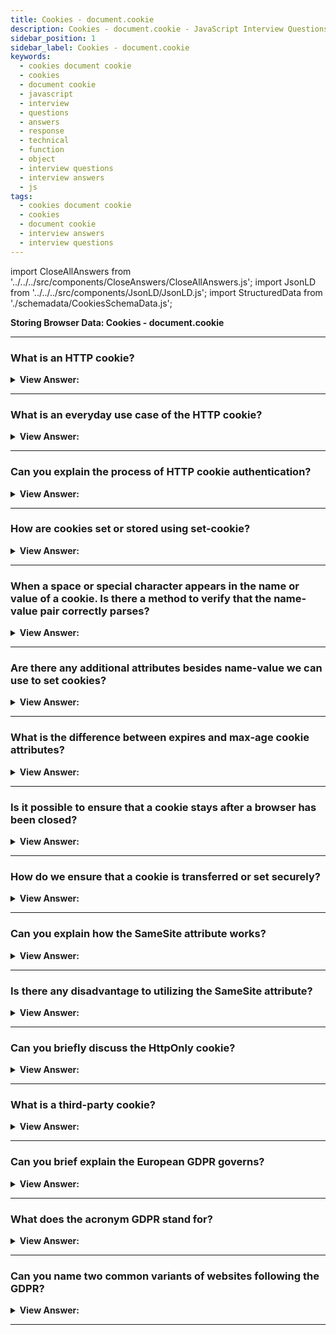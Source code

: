 ```yaml
---
title: Cookies - document.cookie
description: Cookies - document.cookie - JavaScript Interview Questions and Answers Cookies are tiny data strings saved directly in the browser. Frontend Developer Questions
sidebar_position: 1
sidebar_label: Cookies - document.cookie
keywords:
  - cookies document cookie
  - cookies
  - document cookie
  - javascript
  - interview
  - questions
  - answers
  - response
  - technical
  - function
  - object
  - interview questions
  - interview answers
  - js
tags:
  - cookies document cookie
  - cookies
  - document cookie
  - interview answers
  - interview questions
---
```


import CloseAllAnswers from '../../../src/components/CloseAnswers/CloseAllAnswers.js';
import JsonLD from '../../../src/components/JsonLD/JsonLD.js';
import StructuredData from './schemadata/CookiesSchemaData.js';

<JsonLD data={StructuredData} />

<head>
  <title>Cookies - document.cookie | JavaScript Interview Questions</title>
</head>

**Storing Browser Data: Cookies - document.cookie**

<CloseAllAnswers />

---

### What is an HTTP cookie?

<details>
  <summary><strong>View Answer:</strong></summary>
  <div>
  <div><strong>Interview Response:</strong> An HTTP cookie is a small piece of data stored on a user's device by the web browser while browsing a website, often used to remember stateful information
    </div><br/>
  <div><strong>Technical Response:</strong> Cookies are tiny data strings saved directly in the browser. They are a component of the HTTP protocol, as described by RFC 6265. Cookies are often set by a web server using the Set-Cookie HTTP-header response. Then, using the Cookie HTTP-header, the browser automatically adds them to (nearly) every request to the same website domain.
    </div>
  </div>
</details>

---

### What is an everyday use case of the HTTP cookie?

<details>
  <summary><strong>View Answer:</strong></summary>
  <div>
  <div><strong>Interview Response:</strong> An everyday use case of HTTP cookies is remembering user login information, allowing for automatic login to websites, and personalization of the user experience.
    </div>
  </div>
</details>

---

### Can you explain the process of HTTP cookie authentication?

<details>
  <summary><strong>View Answer:</strong></summary>
  <div>
  <div><strong>Interview Response:</strong> In HTTP cookie authentication, after initial login, the server sends a cookie to the client. The client sends back this cookie in subsequent requests for user identification.
    </div><br/>
  <div><strong>Technical Response:</strong> Yes, once a user visits a page that requires authentication. The user signs in and the server uses the Set-Cookie HTTP-header in response to set a cookie with a unique “session identifier”. Next time when the request transfers to the same domain, the browser sends the cookie over the net using the Cookie HTTP-header. So, the server knows who made the request. We can also access cookies from the browser using document.cookie property.
    </div>
  </div>
</details>

---

### How are cookies set or stored using set-cookie?

<details>
  <summary><strong>View Answer:</strong></summary>
  <div>
  <div><strong>Interview Response:</strong> Cookies are set or stored using the Set-Cookie HTTP response header. The header specifies the name and value of the cookie, as well as other attributes such as the expiration date and the domain to which it applies. The browser then stores the cookie on the user's computer and sends it back to the server with each subsequent request.
    </div><br />
  <div><strong>Technical Details:</strong> The value of document.cookie comprises name=value pairs separated by a semicolon ';'. Each one is a different cookie. To find a specific cookie, we may divide document.cookie with a ';' semicolon and then look for the correct name. To do this, we may utilize either regular expressions or array functions. We can use the write operation to document.cookie. However, it is not a data property; rather, it is an accessor (getter/setter). An assignment to it receives particular consideration. A write operation executes to write to document.cookie. Cookie updates just the cookies specified and do not affect other cookies. We may create a new cookie by just calling the setter on the document. "name=value" cookie This instructs the server supplying the headers to instruct the client to save a pair of cookies.
    </div><br />
  <div><strong className="codeExample">Code Example:</strong><br /><br />

  <div></div>

```js
document.cookie = 'user=John'; // update only cookie named 'user'
console.log(document.cookie); // show all cookies, not just user
```

  </div>
  </div>
</details>

---

### When a space or special character appears in the name or value of a cookie. Is there a method to verify that the name-value pair correctly parses?

<details>
  <summary><strong>View Answer:</strong></summary>
  <div>
  <div><strong>Interview Response:</strong> Yes, special characters in cookie names/values must be URL encoded to ensure correct parsing. JavaScript's encodeURIComponent function can be used for this purpose.
    </div><br />
  <div><strong>Technical Details:</strong> Technically, name and value can have any characters, and we should escape the characters using a built-in encodeURIComponent function to keep the proper formatting. We should note, there are a few limitations to using the encodeURIComponent function. The name=value pair, after encodeURIComponent, should not exceed 4KB. So, we cannot store anything huge in a cookie. The number of cookies per domain is limited to around 20+; the exact limit depends on the browser.
    </div><br />
  <div><strong className="codeExample">Code Example:</strong><br /><br />

  <div></div>

```js
// special characters (spaces), need encoding
let name = 'my name';
let value = 'John Smith';

// encodes the cookie as my%20name=John%20Smith
document.cookie = encodeURIComponent(name) + '=' + encodeURIComponent(value);

console.log(document.cookie); // ...; my%20name=John%20Smith
```

  </div>
  </div>
</details>

---

### Are there any additional attributes besides name-value we can use to set cookies?

<details>
  <summary><strong>View Answer:</strong></summary>
  <div>
  <div><strong>Interview Response:</strong> Yes, additional attributes include 'Domain', 'Path', 'Expires', 'Max-Age', 'Secure', 'HttpOnly', and 'SameSite' to specify cookie behavior and security.
    </div><br />
  <div><strong>Technical Response:</strong> In addition to the name-value attributes, we have access to the expires, domain, path, and secure attributes. The expires attribute represents the date the cookie plans to expire. The cookie plans to expire when the visitor quits the browser. The domain refers to the domain of your site. This action also covers sub-domains if necessary. The path parameter specifies the location of the directory or web page that sets the cookie. Leave this box blank if you want to retrieve the cookie from any directory or page. If the security property includes the term "secure," the cookie may only be received from a secure server. If this attribute is empty, there is no such limitation. Also, an additional attribute replaces expires, which is max-age. The max-age attribute is the modern cookie expiration that uses milliseconds instead of a date.
    </div><br />
  <div><strong className="codeExample">Code Example:</strong><br /><br />

  <div></div>

```js
// Standard name/value implementation
document.cookie = 'username=John Doe';

// Detailed cookie with expires and path
document.cookie =
  'username=John Doe; expires=Thu, 18 Dec 2013 12:00:00 UTC; path=/';
```

  </div>
  </div>
</details>

---

### What is the difference between expires and max-age cookie attributes?

<details>
  <summary><strong>View Answer:</strong></summary>
  <div>
  <div><strong>Interview Response:</strong> 'Expires' sets a specific date/time for cookie deletion. 'Max-Age' sets the duration in seconds until deletion. 'Max-Age' has precedence if both are set.
    </div><br/>
  <div><strong>Technical Response:</strong> The simple answer is that it expires and sets an expiring date when the cookie gets deleted from the document. Max-age sets the time in seconds when a browser cookie gets deleted from the document. Although Max-age is the modern implementation, We should note that Max-Age is not supported in Internet Explorer versions 6 through 8. Max-age is the recommended implementation in modern web development.
    </div>
  </div>
</details>

---

### Is it possible to ensure that a cookie stays after a browser has been closed?

<details>
  <summary><strong>View Answer:</strong></summary>
  <div>
  <div><strong>Interview Response:</strong> Yes, by setting an 'Expires' or 'Max-Age' attribute, you can create a persistent cookie that remains after the browser closes.
    </div><br />
  <div><strong>Technical Response:</strong> To let cookies survive a browser closure, we can set either the expires or max-age option. If a cookie does not have one of these options, it disappears when the browser is closed. We call these cookies “session cookies”. The cookie expiration date defines the time when the browser automatically deletes it. The date must be precisely in this format, in the GMT timezone. We can use date.toUTCString to extract it. If we set expires to a date in the past, the cookie gets deleted. Max-age is an alternative to expires and specifies the cookie’s expiration in seconds from the current moment. If set to zero or a negative value, the cookie gets deleted.
    </div><br />
  <div><strong className="codeExample">Code Example:</strong><br /><br />

  <div></div>

```js
// ** Using Expires, +1 day from now
let date = new Date(Date.now() + 86400e3);
date = date.toUTCString();
document.cookie = 'user=John; expires=' + date;

// ** Using Max-age, cookie will die in +1 hour from now
document.cookie = 'user=John; max-age=3600';

// delete cookie (let it expire right now)
document.cookie = 'user=John; max-age=0';
```

  </div>
  </div>
</details>

---

### How do we ensure that a cookie is transferred or set securely?

<details>
  <summary><strong>View Answer:</strong></summary>
  <div>
  <div><strong>Interview Response:</strong> By setting the 'Secure' attribute of a cookie, you ensure that it is only sent over secure HTTPS connections, protecting the data from interception.
    </div><br />
  <div><strong>Technical Response:</strong> We must do several things to ensure that a cookie is transferred and set securely. First, we must use the HTTPS protocol to secure our documents. By default, if we set a cookie at http://site.com, it also appears at https://site.com and vice versa. Cookies are domain-based; they do not distinguish between the protocols. We must take the additional step to implement the secure attribute when setting the cookie. With this option, if https://site.com sets a cookie, then it does not appear when the same site is accessed by HTTP, as http://site.com. So, if a cookie has sensitive content that we should not transfer over un-encrypted HTTP, the secure flag is the right thing.
    </div><br />
  <div><strong className="codeExample">Code Example:</strong><br /><br />

  <div></div>

```js
// assuming we are on https:// now
// set the cookie to be secure (only accessible over HTTPS)
document.cookie = 'user=John; secure';
```

  </div>
  </div>
</details>

---

### Can you explain how the SameSite attribute works?

<details>
  <summary><strong>View Answer:</strong></summary>
  <div>
  <div><strong>Interview Response:</strong> SameSite attribute in cookies restricts their sending to first-party contexts, mitigating CSRF attacks and limiting user tracking by blocking access under certain cross-site scenarios.
    </div><br />
  <div><strong>Interview Response:</strong> The SameSite property allows you to declare if your cookie should get restricted to a first-party or same-site context. The SameSite attribute accepts three values, including lax, strict, and none. Cookies are not transmitted on regular cross-site sub-requests in the SameSite lax mode but transfer when a user navigates within the original site. If we do not set the SameSite property explicitly in recent browser versions the default sets (lax replaced none as the default value). In strict mode, cookies only transfer in a first-party context and do not transmit along with requests initiated by third-party websites (no cross-site implementations allowed). The none attribute value enables cookies to transmit in all contexts. We set SameSite=none, and the cookie secure attribute must also be set (or the cookie gets blocked).
    </div><br />
  <div><strong className="codeExample">Code Example:</strong><br /><br />

  <div></div>

Here's a simple example of setting a cookie with the SameSite attribute in a HTTP response:

```http
Set-Cookie: key=value; SameSite=Strict
```

In JavaScript, you can set a cookie with the SameSite attribute as follows:

```javascript
document.cookie = "key=value; SameSite=Strict";
```

```js
res.cookie('3pcookie', 'value', { sameSite: 'none', secure: true });
```

  </div>
  </div>
</details>

---

### Is there any disadvantage to utilizing the SameSite attribute?

<details>
  <summary><strong>View Answer:</strong></summary>
  <div>
  <div><strong>Interview Response:</strong> Yes, SameSite attribute may break legitimate cross-site requests (like third-party logins), and older browsers may not support it, potentially causing compatibility issues.
    </div>
  </div>
</details>

---

### Can you briefly discuss the HttpOnly cookie?

<details>
  <summary><strong>View Answer:</strong></summary>
  <div>
  <div><strong>Interview Response:</strong> HttpOnly is a flag for cookies that makes them inaccessible via JavaScript, preventing cross-site scripting (XSS) attacks by limiting cookie exposure to server-side scripts.
    </div><br />
  <div><strong>Technical Response:</strong> HttpOnly cookies were first implemented in 2002 by Microsoft Internet Explorer developers for Internet Explorer 6 SP1. According to the Microsoft Developer Network, HttpOnly is an additional flag included in a Set-Cookie HTTP response header. When generating a cookie, using the HttpOnly flag helps mitigate the risk of client-side script accessing the protected cookie (if the browser supports it). The web-server uses the Set-Cookie header to set a cookie, and also, it may set the httpOnly option. JavaScript cannot access the values of cookies that the server response tagged with HttpOnly, and it cannot write new values to them either.
    </div><br />
  <div><strong className="codeExample">Code Example:</strong><br /><br />

  <div></div>

```csharp
C# Example: HttpCookie.HttpOnly Property

public bool HttpOnly { get; set; }
```

  </div>
  </div>
</details>

---

### What is a third-party cookie?

<details>
  <summary><strong>View Answer:</strong></summary>
  <div>
  <div><strong>Interview Response:</strong> Third-party cookies are set by domains other than the one being visited directly by the user, often for tracking and online-advertising purposes.
    </div><br/>
  <div><strong>Technical Response:</strong> A cookie is referred to as "third-party" if it gets placed by a domain not visited by the user. Because of their nature, Developers commonly use third-party cookies for tracking and advertising services. Because of coupling tied to the original domain, ads.com may monitor the same person across other sites if they all visit it. Because some individuals dislike third-party monitoring, browsers allow you to disable such cookies.
    </div>
  </div>
</details>

---

### Can you brief explain the European GDPR governs?

<details>
  <summary><strong>View Answer:</strong></summary>
  <div>
  <div><strong>Interview Response:</strong> The GDPR (General Data Protection Regulation) governs data privacy in the EU, protecting individuals' rights over personal data, requiring consent for data processing, and imposing strict penalties for non-compliance.
    </div><br/>
  <div><strong>Detailed Response:</strong> There is legislation in Europe called GDPR, that enforces a set of rules for websites to respect the users’ privacy. One of these rules is to require explicit permission for tracking cookies from the user. Please note that this is only about tracking / identifying / authorizing cookies. So, if we set a cookie that saves some information but neither tracks nor identifies the user, we are free to do it. But if we are going to set a cookie with an authentication session or a tracking id, then a user must allow that.
    </div>
  </div>
</details>

---

### What does the acronym GDPR stand for?

<details>
  <summary><strong>View Answer:</strong></summary>
  <div>
  <div><strong>Interview Response:</strong> The GDPR is the acronym for General Data Protection Regulation 2016/679, a regulation in EU law on data protection and privacy in the European Union and the European Economic Area. It also addresses the transfer of personal data outside the EU and EEA areas.
    </div>
  </div>
</details>

---

### Can you name two common variants of websites following the GDPR?

<details>
  <summary><strong>View Answer:</strong></summary>
  <div>
  <div><strong>Interview Response:</strong> Sure, two common ways websites comply with the General Data Protection Regulation (GDPR) include displaying cookie consent banners that ask users for explicit permission to use cookies, and providing mechanisms for users to request the deletion of their personal data, thus respecting their right to be forgotten.
    </div><br/>
  <div><strong>Interview Response:</strong> Websites generally have two variants of following GDPR.<br /><br />(1) If a website wants to set tracking cookies only for authenticated users. The registration form should have a checkbox like “accept the privacy policy” (that describes how cookies get used), the user must check it, and then the website is free to set auth cookies.<br /><br />(2) If a website wants to place tracking cookies for everyone. A website shows a modal “splash screen” for newcomers and requires them to agree to the cookies. Then the website can set them and let people see the content. However, this might be upsetting for first-time visitors. Nobody likes seeing such "must-click" modal splash displays instead of the content. However, GDPR necessitates an express agreement between the user and the website owner.
    </div>
  </div>
</details>

---
